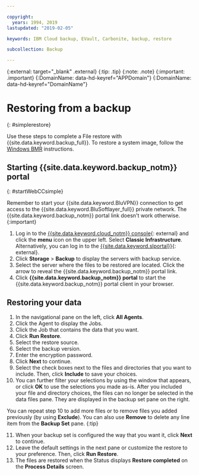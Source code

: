 ```yaml
---

copyright:
  years: 1994, 2019
lastupdated: "2019-02-05"

keywords: IBM Cloud backup, EVault, Carbonite, backup, restore

subcollection: Backup

---
```

{:external: target="_blank" .external}
{:tip: .tip}
{:note: .note}
{:important: .important}
{:DomainName: data-hd-keyref="APPDomain"}
{:DomainName: data-hd-keyref="DomainName"}

# Restoring from a backup
{: #simplerestore}

Use these steps to complete a File restore with {{site.data.keyword.backup_full}}. To restore a system image, follow the [Windows BMR](https://cloud.ibm.com/docs/infrastructure/Backup?topic=Backup-restoreBMR#restoreBMR) instructions.

## Starting {{site.data.keyword.backup_notm}} portal
{: #startWebCCsimple}

Remember to start your {{site.data.keyword.BluVPN}} connection to get access to the {{site.data.keyword.BluSoftlayer_full}} private network. The {{site.data.keyword.backup_notm}} portal link doesn't work otherwise.
{:important}

1. Log in to the [{{site.data.keyword.cloud_notm}} console](https://{DomainName}/){: external} and click the **menu** icon on the upper left. Select **Classic Infrastructure**. <br/>
   Alternatively, you can log in to the [{{site.data.keyword.slportal}}](https://control.softlayer.com/){: external}.
2. Click **Storage** > **Backup** to display the servers with backup service.
3. Select the server where the files to be restored are located. Click the arrow to reveal the {{site.data.keyword.backup_notm}} portal link.
4. Click **{{site.data.keyword.backup_notm}} portal** to start the {{site.data.keyword.backup_notm}} portal client in your browser.

## Restoring your data

1. In the navigational pane on the left, click **All Agents**.
2. Click the Agent to display the Jobs.
3. Click the Job that contains the data that you want.
4. Click **Run Restore**.
5. Select the restore source.
6. Select the backup version.
7. Enter the encryption password.
8. Click **Next** to continue.
9. Select the check boxes next to the files and directories that you want to include. Then, click **Include** to save your choices.
10. You can further filter your selections by using the window that appears, or click **OK** to use the selections you made as-is.
After you included your file and directory choices, the files can no longer be selected in the data files pane. They are displayed in the backup set pane on the right.

   You can repeat step 10 to add more files or to remove files you added previously (by using **Exclude**). You can also use **Remove** to delete any line item from the **Backup Set** pane.
   {:tip}

11. When your backup set is configured the way that you want it, click **Next** to continue.
12. Leave the default settings in the next pane or customize the restore to your preference. Then, click **Run Restore**.
13. The files are restored when the Status displays **Restore completed** on the **Process Details** screen.
